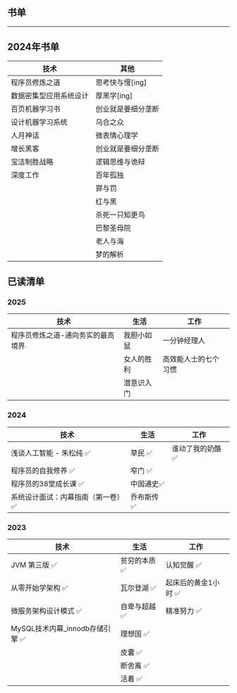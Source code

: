 ## 书单

---

## 2024年书单

| 技术          | 其他         |
|-------------|------------|
| 程序员修炼之道     | 思考快与慢[ing] | 
| 数据密集型应用系统设计 | 厚黑学[ing]   |           
| 百页机器学习书     | 创业就是要细分垄断  |           
| 设计机器学习系统    | 乌合之众       |           
| 人月神话        | 微表情心理学     |           
| 增长黑客        | 创业就是要细分垄断  |           
| 宝洁制胜战略      | 逻辑思维与诡辩    |           
| 深度工作        | 百年孤独       |           
|             | 罪与罚        |           
|             | 红与黑        |            
|             | 杀死一只知更鸟    |             
|             | 巴黎圣母院      |              
|             | 老人与海       |              
|             | 梦的解析       |         

## 已读清单

### 2025

| 技术                | 生活    | 工作         |
|-------------------|-------|------------|
| 程序员修炼之道-通向务实的最高境界 | 我胆小如鼠 | 一分钟经理人     |
|                   | 女人的胜利 | 高效能人士的七个习惯 |
|                   | 潜意识入门 |            |

### 2024

| 技术                | 生活     | 工作        |
|-------------------|--------|-----------|
| 浅谈人工智能 - 朱松纯 ✅    | 草民 ✅   | 谁动了我的奶酪 ✅ |
| 程序员的自我修养 ✅        | 窄门 ✅   |           |
| 程序员的38堂成长课 ✅      | 中国通史✅  |           |
| 系统设计面试：内幕指南（第一卷）✅ | 乔布斯传 ✅ |           |

### 2023

| 技术                     | 生活      | 工作          |
|------------------------|---------|-------------|
| JVM 第三版 ✅              | 贫穷的本质 ✅ | 认知觉醒 ✅      |
| 从零开始学架构 ✅              | 瓦尔登湖 ✅  | 起床后的黄金1小时 ✅ |
| 微服务架构设计模式 ✅            | 自卑与超越 ✅ | 精准努力 ✅      |
| MySQL技术内幕_innodb存储引擎 ✅ | 理想国 ✅   |             |
|                        | 皮囊 ✅    |             |
|                        | 断舍离 ✅   |             |
|                        | 活着 ✅    |             |

